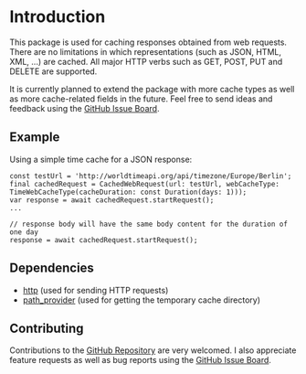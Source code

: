 # Introduction
This package is used for caching responses obtained from web requests.
There are no limitations in which representations (such as JSON, HTML, XML, ...) are cached. All major HTTP verbs such as GET, POST, PUT and DELETE are supported.

It is currently planned to extend the package with more cache types as well as more cache-related fields in the future.
Feel free to send ideas and feedback using the [GitHub Issue Board](https://github.com/Schloool/web-response-cache-flutter/issues).

## Example
Using a simple time cache for a JSON response:
````
const testUrl = 'http://worldtimeapi.org/api/timezone/Europe/Berlin';
final cachedRequest = CachedWebRequest(url: testUrl, webCacheType: TimeWebCacheType(cacheDuration: const Duration(days: 1)));
var response = await cachedRequest.startRequest();
...

// response body will have the same body content for the duration of one day
response = await cachedRequest.startRequest();
````

## Dependencies
 - [http](https://pub.dev/packages/http) (used for sending HTTP requests)
 - [path_provider](https://pub.dev/packages/path_provider) (used for getting the temporary cache directory)

## Contributing
Contributions to the [GitHub Repository](https://github.com/Schloool/web-response-cache-flutter) are very welcomed.
I also appreciate feature requests as well as bug reports using the [GitHub Issue Board](https://github.com/Schloool/web-response-cache-flutter/issues).